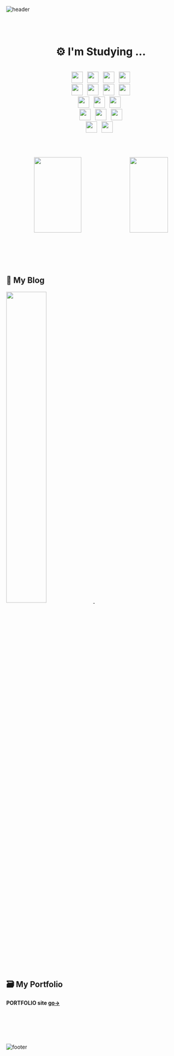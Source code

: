 ![header](https://capsule-render.vercel.app/api?type=waving&height=200&color=gradient&text=Hello!%20I'm%20Bona)

</br></br>

<div align="center"><h1>⚙️ I'm Studying ...</h1></div>

</br>

<div align="center" width=49%>
<img height="30" src="https://img.shields.io/badge/HTML5-E34F26?style=plastic-square&logo=HTML5&logoColor=white"/> &nbsp;
<img height="30" src="https://img.shields.io/badge/CSS3-1572B6?style=plastic-square&logo=CSS3&logoColor=white"/> &nbsp;
<img height="30" src="https://img.shields.io/badge/JS-EFD81D?style=plastic-square&logo=Javascript&logoColor=black"/> &nbsp;
<img height="30" src="https://img.shields.io/badge/jQuery-0769AD?style=plastic-square&logo=jQuery&logoColor=white"/> </br>
<img height="30" src="https://img.shields.io/badge/ReactJS-61DAFB?style=plastic-square&logo=react&logoColor=white"/> &nbsp;
<img height="30" src="https://img.shields.io/badge/TypeScript-3178C6?style=plastic-square&logo=TypeScript&logoColor=white"/> &nbsp;
<img height="30" src="https://img.shields.io/badge/Next.js-000000?style=plastic-square&logo=Next.js&logoColor=white"/> &nbsp;
<img height="30" src="https://img.shields.io/badge/Gatsby-663399?style=plastic-square&logo=Gatsby&logoColor=white"/> </br>
<img height="30" src="https://img.shields.io/badge/Python-3776AB?style=plastic-square&logo=Python&logoColor=white"/> &nbsp;  
<img height="30" src="https://img.shields.io/badge/ReactNative-61DAFB?style=plastic-square&logo=React&logoColor=black"/> &nbsp;
<img height="30" src="https://img.shields.io/badge/Flutter-02569B?style=plastic-square&logo=Flutter&logoColor=white"/> &nbsp;
</br>  
<img height="30" src="https://img.shields.io/badge/JAVA-3874AB?style=plastic-square&logo=Java&logoColor=white"/> &nbsp;
<img height="30" src="https://img.shields.io/badge/Spring-6DB33F?style=plastic-square&logo=Spring&logoColor=white"/> &nbsp;
<img height="30" src="https://img.shields.io/badge/Spring Boot-6DB33F?style=plastic-square&logo=Spring Boot&logoColor=white"/> </br>
<img height="30" src="https://img.shields.io/badge/MySQL-4479A1?style=plastic-square&logo=MySQL&logoColor=white"/> &nbsp;
<img height="30" src="https://img.shields.io/badge/OracleDB-F80000?style=plastic-square&logo=Oracle&logoColor=white"/> &nbsp; </br>


</div>

</br></br>

<div align="center">
<img src="https://github-readme-stats.vercel.app/api?username=Bona023&show_icons=true&theme=tokyonight&hide=stars,prs,issues,contribs" width=50% height=200/>
<img src="https://github-readme-stats.vercel.app/api/top-langs/?username=Bona023&layout=compact&theme=tokyonight" width=45%  height=200/>
</div>

</br></br></br></br>

<h2>📔 My Blog</h2>
<a href="https://velog.io/@bona023">
  <img src="https://velog-readme-stats.vercel.app/api?name=bona023" width=46%>
</a> &nbsp;&nbsp;&nbsp;&nbsp;

</br>

<h2>🗃️ My Portfolio</h2>
<h4>PORTFOLIO site <a href="https://bona-portfolio.netlify.app/">go→</a></h4>

</br></br></br></br>

![footer](https://capsule-render.vercel.app/api?type=waving&height=100&color=gradient&section=footer)
